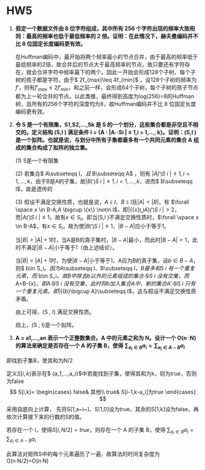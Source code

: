 # HW5

1. **假定一个数据文件由 8 位字符组成，其中所有 256 个字符出现的频率大致相同：最高的频率也低于最低频率的 2 倍。证明：在此情况下，赫夫曼编码并不比 8 位固定长度编码更有效。** 

   在Huffman编码中，最开始将两个频率最小的节点合并，由于最高的频率低于最低频率的2倍，故合并后的节点大于最高频率的节点，故只要还有字符存在，就会合并字符中频率最下的两个。因此一开始会形成128个子树，每个子树的孩子都是字符。由于$ 2f_{max}\leq 4f_{min}$ ，设128个子树的频率为$f'$，则有$f'_{max}\leq 2f'_{min}$，和之前一样，会形成64个子树，每个子树的孩子节点都为上一轮合并的节点。以此类推，最终得到高度为log(256)=8的Huffman树，且所有的256个字符的深度均为8，故Huffman编码并不比 8 位固定长度编码更有效。

   

2. **令 S 是一个有限集，S1,S2,...,Sk 是 S 的一个划分，这些集合都是非空且不相交的。定义结构 (S,I ) 满足条件 I = {A : |A∩Si | ≤ 1,i = 1,..., k}。证明：(S,I ) 是一个拟阵。也就是说，与划分中所有子集都最多有一个共同元素的集合 A 组成的集合构成了拟阵的独立集。** 

   (1) S是一个有限集

   (2) 若集合$  A\subseteqq I$，且$ B\subseteqq A$ ，则有 $|A\bigcap S~i~|\leq 1,i=1,...,k$，由于B是A的子集，故$|B\bigcap S~i~|\leq 1,i=1,...,k$，进而$  B\subseteqq I$，故是遗传的

   (3) 假设不满足交换性质，也就是说，$A\subseteqq I、B\subseteqq I$且$|A|<|B|$，有 $\forall \space x \in B-A,A \bigcup \{x\} \notin I$，即$|\{\{x\}\bigcup A\}\bigcap S~i~|>2$，而$|A\bigcap S~i~|\leq 1$，故有$x\in S_i$。即当(S,I )不满足交换性质时，$\forall \space x \in B-A$，有$x\in S_i$，故为使$|B\bigcap S~i~|\leq 1$，$|B-A|$应小于等于1。

   当$|B|>|A|+1$时，当A是B的真子集时，$|B-A|$最小，而此时$|B-A|>1$，此时不满足$|B-A|$小于等于1（由上述结论）。

   当$|B|=|A|+1$时，为使$|B-A|$小于等于1，A应为B的真子集，设$b \in B-A$，则$  b\in S_i$。因为$A\subseteqq I、B\subseteqq I$，B最多和S~i~有一个重复元素，而$  b\in S_i$，故B中除去b以外的元素组成的集合与S~i~没有交集，而$A=B-\{x\}$，即A与S~i~没有交集，此时将b加入集合A中，新的集合A' 与S~i~只有一个重复元素，即$|\{\{b\}\bigcup A\}\subseteqq I$，这与假设不满足交换性质矛盾。

   由上可得，(S , I) 满足交换性质。

   

   综上，(S , I)是一个拟阵。

   

3.  **A = a1,...,an 表示一个正整数集合。A 中的元素之和为 N。设计一个 O(n ·N) 的算法来确定是否存在一个 A 的子集 B，使得 $\sum_{a_i\in B}a_i=\sum_{a_i\in A-B}a_i$**

   

   即找到子集B，使其和为N/2

   定义$S[i,k]$表示在$ \{a_1,...,a_i\}$中若能找到子集，使得其和为k，则为true，否则为false
$$
   S[i,k]=
   \begin{cases}
   false&  其他\\
   true&  S[i-1,k-a_i]为true
   \end{cases}
$$
采用自底向上计算，   先将S[1,a~i~]、S[1,0]设为true，其余的S[1,k]设为false，再依次计算接下来的行数的S的值。

若存在一个 i，使得$S[i,N/2]=true$，则存在一个 A 的子集 B，使得 $\sum_{a_i\in B}a_i=\sum_{a_i\in A-B}a_i$

  此算法对矩阵S中的每个元素遍历了一遍，故算法的时间复杂度为O(n·N/2)=O(n·N)

